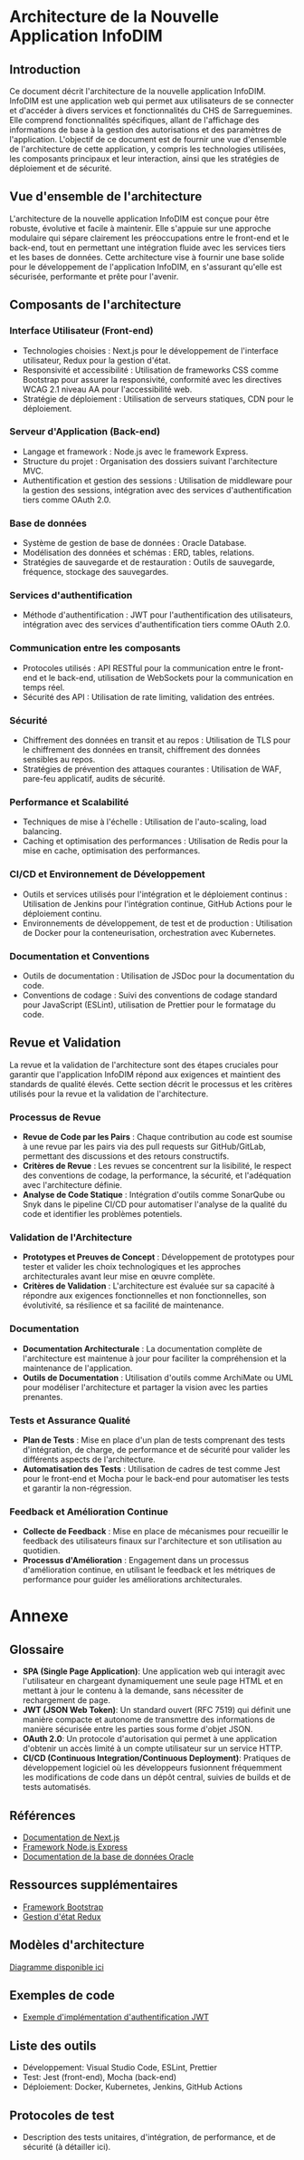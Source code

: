 # Architecture de la Nouvelle Application InfoDIM

## Introduction
Ce document décrit l'architecture de la nouvelle application InfoDIM. InfoDIM est une application web qui permet aux utilisateurs de se connecter et d'accéder à divers services et fonctionnalités du CHS de Sarreguemines. Elle comprend fonctionnalités spécifiques, allant de l'affichage des informations de base à la gestion des autorisations et des paramètres de l'application. L'objectif de ce document est de fournir une vue d'ensemble de l'architecture de cette application, y compris les technologies utilisées, les composants principaux et leur interaction, ainsi que les stratégies de déploiement et de sécurité.

## Vue d'ensemble de l'architecture

L'architecture de la nouvelle application InfoDIM est conçue pour être robuste, évolutive et facile à maintenir. Elle s'appuie sur une approche modulaire qui sépare clairement les préoccupations entre le front-end et le back-end, tout en permettant une intégration fluide avec les services tiers et les bases de données. Cette architecture vise à fournir une base solide pour le développement de l'application InfoDIM, en s'assurant qu'elle est sécurisée, performante et prête pour l'avenir.

## Composants de l'architecture

### Interface Utilisateur (Front-end)
  - Technologies choisies : Next.js pour le développement de l'interface utilisateur, Redux pour la gestion d'état.
  - Responsivité et accessibilité : Utilisation de frameworks CSS comme Bootstrap pour assurer la responsivité, conformité avec les directives WCAG 2.1 niveau AA pour l'accessibilité web.
  - Stratégie de déploiement : Utilisation de serveurs statiques, CDN pour le déploiement.

### Serveur d'Application (Back-end)
  - Langage et framework : Node.js avec le framework Express.
  - Structure du projet : Organisation des dossiers suivant l'architecture MVC.
  - Authentification et gestion des sessions : Utilisation de middleware pour la gestion des sessions, intégration avec des services d'authentification tiers comme OAuth 2.0.

### Base de données
  - Système de gestion de base de données : Oracle Database.
  - Modélisation des données et schémas : ERD, tables, relations.
  - Stratégies de sauvegarde et de restauration : Outils de sauvegarde, fréquence, stockage des sauvegardes.

### Services d'authentification
  - Méthode d'authentification : JWT pour l'authentification des utilisateurs, intégration avec des services d'authentification tiers comme OAuth 2.0.

### Communication entre les composants
  - Protocoles utilisés : API RESTful pour la communication entre le front-end et le back-end, utilisation de WebSockets pour la communication en temps réel.
  - Sécurité des API : Utilisation de rate limiting, validation des entrées.

### Sécurité
  - Chiffrement des données en transit et au repos : Utilisation de TLS pour le chiffrement des données en transit, chiffrement des données sensibles au repos.
  - Stratégies de prévention des attaques courantes : Utilisation de WAF, pare-feu applicatif, audits de sécurité.

### Performance et Scalabilité
  - Techniques de mise à l'échelle : Utilisation de l'auto-scaling, load balancing.
  - Caching et optimisation des performances : Utilisation de Redis pour la mise en cache, optimisation des performances.

### CI/CD et Environnement de Développement
  - Outils et services utilisés pour l'intégration et le déploiement continus : Utilisation de Jenkins pour l'intégration continue, GitHub Actions pour le déploiement continu.
  - Environnements de développement, de test et de production : Utilisation de Docker pour la conteneurisation, orchestration avec Kubernetes.

### Documentation et Conventions
  - Outils de documentation : Utilisation de JSDoc pour la documentation du code.
  - Conventions de codage : Suivi des conventions de codage standard pour JavaScript (ESLint), utilisation de Prettier pour le formatage du code.

## Revue et Validation

La revue et la validation de l'architecture sont des étapes cruciales pour garantir que l'application InfoDIM répond aux exigences et maintient des standards de qualité élevés. Cette section décrit le processus et les critères utilisés pour la revue et la validation de l'architecture.

### Processus de Revue

  - **Revue de Code par les Pairs** : Chaque contribution au code est soumise à une revue par les pairs via des pull requests sur GitHub/GitLab, permettant des discussions et des retours constructifs.
  - **Critères de Revue** : Les revues se concentrent sur la lisibilité, le respect des conventions de codage, la performance, la sécurité, et l'adéquation avec l'architecture définie.
  - **Analyse de Code Statique** : Intégration d'outils comme SonarQube ou Snyk dans le pipeline CI/CD pour automatiser l'analyse de la qualité du code et identifier les problèmes potentiels.

### Validation de l'Architecture

  - **Prototypes et Preuves de Concept** : Développement de prototypes pour tester et valider les choix technologiques et les approches architecturales avant leur mise en œuvre complète.
  - **Critères de Validation** : L'architecture est évaluée sur sa capacité à répondre aux exigences fonctionnelles et non fonctionnelles, son évolutivité, sa résilience et sa facilité de maintenance.

### Documentation

  - **Documentation Architecturale** : La documentation complète de l'architecture est maintenue à jour pour faciliter la compréhension et la maintenance de l'application.
  - **Outils de Documentation** : Utilisation d'outils comme ArchiMate ou UML pour modéliser l'architecture et partager la vision avec les parties prenantes.

### Tests et Assurance Qualité

  - **Plan de Tests** : Mise en place d'un plan de tests comprenant des tests d'intégration, de charge, de performance et de sécurité pour valider les différents aspects de l'architecture.
  - **Automatisation des Tests** : Utilisation de cadres de test comme Jest pour le front-end et Mocha pour le back-end pour automatiser les tests et garantir la non-régression.

### Feedback et Amélioration Continue

  - **Collecte de Feedback** : Mise en place de mécanismes pour recueillir le feedback des utilisateurs finaux sur l'architecture et son utilisation au quotidien.
  - **Processus d'Amélioration** : Engagement dans un processus d'amélioration continue, en utilisant le feedback et les métriques de performance pour guider les améliorations architecturales.

# Annexe

## Glossaire
  - **SPA (Single Page Application)**: Une application web qui interagit avec l'utilisateur en chargeant dynamiquement une seule page HTML et en mettant à jour le contenu à la demande, sans nécessiter de rechargement de page.
  - **JWT (JSON Web Token)**: Un standard ouvert (RFC 7519) qui définit une manière compacte et autonome de transmettre des informations de manière sécurisée entre les parties sous forme d'objet JSON.
  - **OAuth 2.0**: Un protocole d'autorisation qui permet à une application d'obtenir un accès limité à un compte utilisateur sur un service HTTP.
  - **CI/CD (Continuous Integration/Continuous Deployment)**: Pratiques de développement logiciel où les développeurs fusionnent fréquemment les modifications de code dans un dépôt central, suivies de builds et de tests automatisés.

## Références
  - [Documentation de Next.js](https://nextjs.org/docs)
  - [Framework Node.js Express](https://expressjs.com/)
  - [Documentation de la base de données Oracle](https://docs.oracle.com/en/database/)

## Ressources supplémentaires
  - [Framework Bootstrap](https://react-bootstrap.netlify.app/docs/getting-started/introduction)
  - [Gestion d'état Redux](https://redux.js.org/introduction/getting-started)

## Modèles d'architecture
[Diagramme disponible ici](https://lucid.app/lucidchart/fad45acb-dbb9-48cd-95b7-45aa98ac96f7/edit?viewport_loc=-85%2C-477%2C2742%2C1307%2C0_0&invitationId=inv_e5e13ed4-816a-416e-864c-7fe34075c86f)

## Exemples de code
  - [Exemple d'implémentation d'authentification JWT](https://github.com/auth0/node-jsonwebtoken)

## Liste des outils
  - Développement: Visual Studio Code, ESLint, Prettier
  - Test: Jest (front-end), Mocha (back-end)
  - Déploiement: Docker, Kubernetes, Jenkins, GitHub Actions

## Protocoles de test
  - Description des tests unitaires, d'intégration, de performance, et de sécurité (à détailler ici).